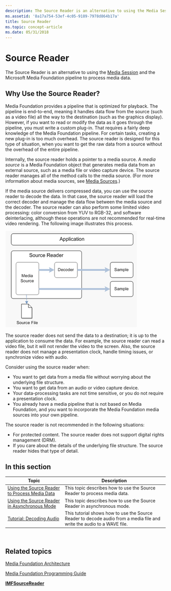 ```yaml
---
description: The Source Reader is an alternative to using the Media Session and the Microsoft Media Foundation pipeline to process media data.
ms.assetid: '8a17a754-53ef-4c05-9189-7978d864b17a'
title: Source Reader
ms.topic: concept-article
ms.date: 05/31/2018
---
```


# Source Reader

The Source Reader is an alternative to using the [Media Session](media-session.md) and the Microsoft Media Foundation pipeline to process media data.

## Why Use the Source Reader?

Media Foundation provides a pipeline that is optimized for playback. The pipeline is end-to-end, meaning it handles data flow from the source (such as a video file) all the way to the destination (such as the graphics display). However, if you want to read or modify the data as it goes through the pipeline, you must write a custom plug-in. That requires a fairly deep knowledge of the Media Foundation pipeline. For certain tasks, creating a new plug-in is too much overhead. The source reader is designed for this type of situation, when you want to get the raw data from a source without the overhead of the entire pipeline.

Internally, the source reader holds a pointer to a media source. A *media source* is a Media Foundation object that generates media data from an external source, such as a media file or video capture device. The source reader manages all of the method calls to the media source. (For more information about media sources, see [Media Sources](media-sources.md).)

If the media source delivers compressed data, you can use the source reader to decode the data. In that case, the source reader will load the correct decoder and manage the data flow between the media source and the decoder. The source reader can also perform some limited video processing: color conversion from YUV to RGB-32, and software deinterlacing, although these operations are not recommended for real-time video rendering. The following image illustrates this process.

![diagram of the source reader](images/sourcereader.png)

The source reader does not send the data to a destination; it is up to the application to consume the data. For example, the source reader can read a video file, but it will not render the video to the screen. Also, the source reader does not manage a presentation clock, handle timing issues, or synchronize video with audio.

Consider using the source reader when:

-   You want to get data from a media file without worrying about the underlying file structure.
-   You want to get data from an audio or video capture device.
-   Your data-processing tasks are not time sensitive, or you do not require a presentation clock.
-   You already have a media pipeline that is not based on Media Foundation, and you want to incorporate the Media Foundation media sources into your own pipeline.

The source reader is not recommended in the following situations:

-   For protected content. The source reader does not support digital rights management (DRM).
-   If you care about the details of the underlying file structure. The source reader hides that type of detail.

## In this section



| Topic                                                                                                        | Description                                                                                                                       |
|--------------------------------------------------------------------------------------------------------------|-----------------------------------------------------------------------------------------------------------------------------------|
| [Using the Source Reader to Process Media Data](processing-media-data-with-the-source-reader.md)<br/> | This topic describes how to use the Source Reader to process media data.<br/>                                               |
| [Using the Source Reader in Asynchronous Mode](using-the-source-reader-in-asynchronous-mode.md)<br/>  | This topic describes how to use the Source Reader in asynchronous mode.<br/>                                                |
| [Tutorial: Decoding Audio](tutorial--decoding-audio.md)<br/>                                          | This tutorial shows how to use the Source Reader to decode audio from a media file and write the audio to a WAVE file.<br/> |



 

## Related topics

<dl> <dt>

[Media Foundation Architecture](media-foundation-architecture.md)
</dt> <dt>

[Media Foundation Programming Guide](media-foundation-programming-guide.md)
</dt> <dt>

[**IMFSourceReader**](/windows/desktop/api/mfreadwrite/nn-mfreadwrite-imfsourcereader)
</dt> </dl>

 

 




